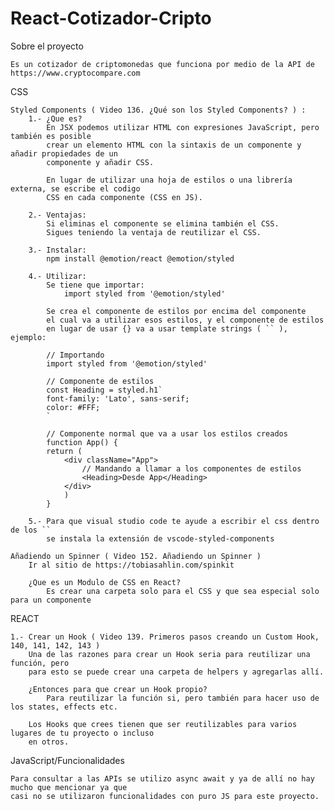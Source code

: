 # React-Cotizador-Cripto
Sobre el proyecto

    Es un cotizador de criptomonedas que funciona por medio de la API de https://www.cryptocompare.com


CSS

    Styled Components ( Video 136. ¿Qué son los Styled Components? ) :
        1.- ¿Que es?
            En JSX podemos utilizar HTML con expresiones JavaScript, pero también es posible
            crear un elemento HTML con la sintaxis de un componente y añadir propiedades de un
            componente y añadir CSS.

            En lugar de utilizar una hoja de estilos o una librería externa, se escribe el codigo
            CSS en cada componente (CSS en JS).

        2.- Ventajas:
            Si eliminas el componente se elimina también el CSS.
            Sigues teniendo la ventaja de reutilizar el CSS.

        3.- Instalar:
            npm install @emotion/react @emotion/styled

        4.- Utilizar:
            Se tiene que importar: 
                import styled from '@emotion/styled'
        
            Se crea el componente de estilos por encima del componente
            el cual va a utilizar esos estilos, y el componente de estilos
            en lugar de usar {} va a usar template strings ( `` ), ejemplo:

            // Importando
            import styled from '@emotion/styled'

            // Componente de estilos
            const Heading = styled.h1`
            font-family: 'Lato', sans-serif;
            color: #FFF;
            `
            
            // Componente normal que va a usar los estilos creados
            function App() {
            return (
                <div className="App">
                    // Mandando a llamar a los componentes de estilos
                    <Heading>Desde App</Heading>
                </div>
                )
            }
        
        5.- Para que visual studio code te ayude a escribir el css dentro de los ``
            se instala la extensión de vscode-styled-components
    
    Añadiendo un Spinner ( Video 152. Añadiendo un Spinner )
        Ir al sitio de https://tobiasahlin.com/spinkit

        ¿Que es un Modulo de CSS en React?
            Es crear una carpeta solo para el CSS y que sea especial solo para un componente 


REACT

    1.- Crear un Hook ( Video 139. Primeros pasos creando un Custom Hook, 140, 141, 142, 143 )
        Una de las razones para crear un Hook seria para reutilizar una función, pero
        para esto se puede crear una carpeta de helpers y agregarlas allí.

        ¿Entonces para que crear un Hook propio?
            Para reutilizar la función si, pero también para hacer uso de los states, effects etc.
        
        Los Hooks que crees tienen que ser reutilizables para varios lugares de tu proyecto o incluso
        en otros.


JavaScript/Funcionalidades

    Para consultar a las APIs se utilizo async await y ya de allí no hay mucho que mencionar ya que
    casi no se utilizaron funcionalidades con puro JS para este proyecto.
